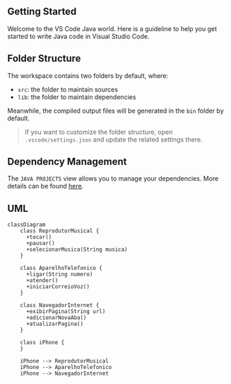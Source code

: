 ## Getting Started

Welcome to the VS Code Java world. Here is a guideline to help you get started to write Java code in Visual Studio Code.

## Folder Structure

The workspace contains two folders by default, where:

- `src`: the folder to maintain sources
- `lib`: the folder to maintain dependencies

Meanwhile, the compiled output files will be generated in the `bin` folder by default.

> If you want to customize the folder structure, open `.vscode/settings.json` and update the related settings there.

## Dependency Management

The `JAVA PROJECTS` view allows you to manage your dependencies. More details can be found [here](https://github.com/microsoft/vscode-java-dependency#manage-dependencies).

## UML

```mermaid
classDiagram
    class ReprodutorMusical {
      +tocar()
      +pausar()
      +selecionarMusica(String musica)
    }

    class AparelhoTelefonico {
      +ligar(String numero)
      +atender()
      +iniciarCorreioVoz()
    }

    class NavegadorInternet {
      +exibirPagina(String url)
      +adicionarNovaAba()
      +atualizarPagina()
    }

    class iPhone {
    }

    iPhone --> ReprodutorMusical
    iPhone --> AparelhoTelefonico
    iPhone --> NavegadorInternet
```
